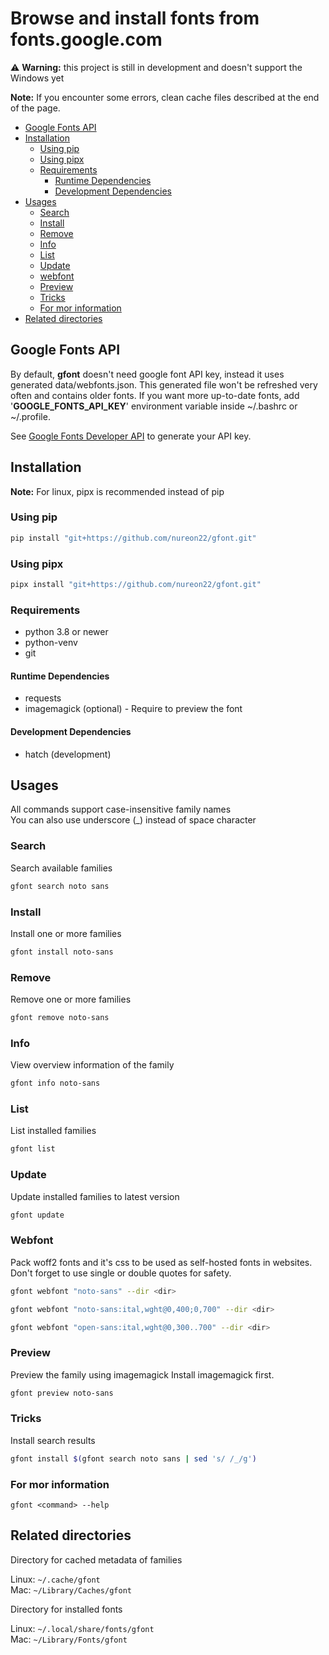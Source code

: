 # Browse and install fonts from fonts.google.com

⚠️ **Warning:** this project is still in development and doesn't support the Windows yet

**Note:** If you encounter some errors, clean cache files described at the end of the page.

- [Google Fonts API](#google-fonts-api)
- [Installation](#installation)
  - [Using pip](#using-pip)
  - [Using pipx](#using-pipx)
  - [Requirements](#requirements)
    - [Runtime Dependencies](#runtime-dependencies)
    - [Development Dependencies](#development-dependencies)
- [Usages](#usages)
  - [Search](#search)
  - [Install](#install)
  - [Remove](#remove)
  - [Info](#info)
  - [List](#list)
  - [Update](#update)
  - [webfont](#webfont)
  - [Preview](#preview)
  - [Tricks](#tricks)
  - [For mor information](#for-mor-information)
- [Related directories](#related-directories)

## Google Fonts API

By default, **gfont** doesn't need google font API key, instead it uses generated data/webfonts.json. This generated file won't be refreshed very often and contains older fonts. If you want more up-to-date fonts, add '**GOOGLE_FONTS_API_KEY**' environment variable inside ~/.bashrc or ~/.profile.

See [Google Fonts Developer API](https://developers.google.com/fonts/docs/developer_api) to generate your API key.

## Installation

**Note:** For linux, pipx is recommended instead of pip

### Using pip

```sh
pip install "git+https://github.com/nureon22/gfont.git"
```

### Using pipx

```sh
pipx install "git+https://github.com/nureon22/gfont.git"
```

### Requirements

- python 3.8 or newer
- python-venv
- git

#### Runtime Dependencies

- requests
- imagemagick (optional) - Require to preview the font

#### Development Dependencies

- hatch (development)

## Usages

All commands support case-insensitive family names\
You can also use underscore (\_) instead of space character

### Search

Search available families

```sh
gfont search noto sans
```

### Install

Install one or more families

```sh
gfont install noto-sans
```

### Remove

Remove one or more families

```sh
gfont remove noto-sans
```

### Info

View overview information of the family

```sh
gfont info noto-sans
```

### List

List installed families

```sh
gfont list
```

### Update

Update installed families to latest version

```sh
gfont update
```

### Webfont

Pack woff2 fonts and it's css to be used as self-hosted fonts in websites.\
Don't forget to use single or double quotes for safety.

```sh
gfont webfont "noto-sans" --dir <dir>
```

```sh
gfont webfont "noto-sans:ital,wght@0,400;0,700" --dir <dir>
```

```sh
gfont webfont "open-sans:ital,wght@0,300..700" --dir <dir>
```

### Preview

Preview the family using imagemagick
Install imagemagick first.

```sh
gfont preview noto-sans
```

### Tricks

Install search results

```sh
gfont install $(gfont search noto sans | sed 's/ /_/g')
```

### For mor information

`gfont <command> --help`

## Related directories

Directory for cached metadata of families

Linux: `~/.cache/gfont`\
Mac: `~/Library/Caches/gfont`

Directory for installed fonts

Linux: `~/.local/share/fonts/gfont`\
Mac: `~/Library/Fonts/gfont`

